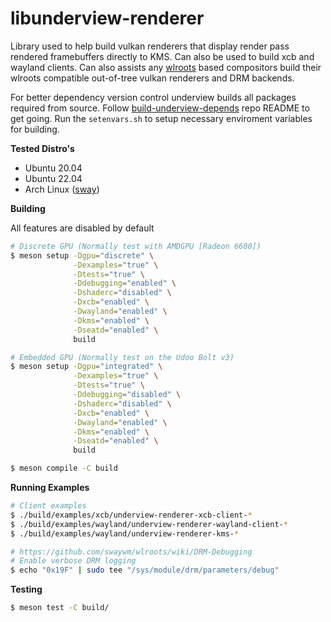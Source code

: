 # libunderview-renderer

Library used to help build vulkan renderers that display render pass rendered framebuffers directly to KMS. Can also
be used to build xcb and wayland clients. Can also assists any [wlroots](https://gitlab.freedesktop.org/wlroots/wlroots)
based compositors build their wlroots compatible out-of-tree vulkan renderers and DRM backends.

For better dependency version control underview builds all packages required from source. Follow
[build-underview-depends](https://github.com/under-view/build-underview-depends) repo README to get
going. Run the `setenvars.sh` to setup necessary enviroment variables for building.

**Tested Distro's**
- Ubuntu 20.04
- Ubuntu 22.04
- Arch Linux ([sway](https://github.com/swaywm/sway))

**Building**

All features are disabled by default

```sh
# Discrete GPU (Normally test with AMDGPU [Radeon 6600])
$ meson setup -Dgpu="discrete" \
              -Dexamples="true" \
              -Dtests="true" \
              -Ddebugging="enabled" \
              -Dshaderc="disabled" \
              -Dxcb="enabled" \
              -Dwayland="enabled" \
              -Dkms="enabled" \
              -Dseatd="enabled" \
              build

# Embedded GPU (Normally test on the Udoo Bolt v3)
$ meson setup -Dgpu="integrated" \
              -Dexamples="true" \
              -Dtests="true" \
              -Ddebugging="disabled" \
              -Dshaderc="disabled" \
              -Dxcb="enabled" \
              -Dwayland="enabled" \
              -Dkms="enabled" \
              -Dseatd="enabled" \
              build

$ meson compile -C build
```

**Running Examples**
```sh
# Client examples
$ ./build/examples/xcb/underview-renderer-xcb-client-*
$ ./build/examples/wayland/underview-renderer-wayland-client-*
$ ./build/examples/wayland/underview-renderer-kms-*

# https://github.com/swaywm/wlroots/wiki/DRM-Debugging
# Enable verbose DRM logging
$ echo "0x19F" | sudo tee "/sys/module/drm/parameters/debug"
```

**Testing**

```sh
$ meson test -C build/
```
